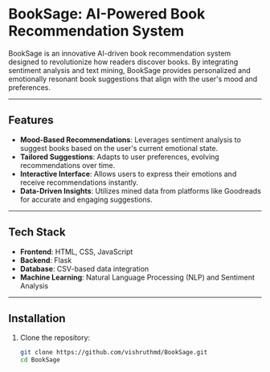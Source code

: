 # BookSage: AI-Powered Book Recommendation System

BookSage is an innovative AI-driven book recommendation system designed to revolutionize how readers discover books. By integrating sentiment analysis and text mining, BookSage provides personalized and emotionally resonant book suggestions that align with the user's mood and preferences.

---

## Features

- **Mood-Based Recommendations**: Leverages sentiment analysis to suggest books based on the user's current emotional state.
- **Tailored Suggestions**: Adapts to user preferences, evolving recommendations over time.
- **Interactive Interface**: Allows users to express their emotions and receive recommendations instantly.
- **Data-Driven Insights**: Utilizes mined data from platforms like Goodreads for accurate and engaging suggestions.

---

## Tech Stack

- **Frontend**: HTML, CSS, JavaScript
- **Backend**: Flask
- **Database**: CSV-based data integration
- **Machine Learning**: Natural Language Processing (NLP) and Sentiment Analysis

---

## Installation

1. Clone the repository:
   ```bash
   git clone https://github.com/vishruthmd/BookSage.git
   cd BookSage
